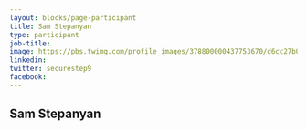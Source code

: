 ```yaml
---
layout: blocks/page-participant
title: Sam Stepanyan
type: participant
job-title:
image: https://pbs.twimg.com/profile_images/378800000437753670/d6cc27b09d6eaf9a5256fbbe9df61300_400x400.jpeg
linkedin:
twitter: securestep9
facebook:
---
```


## Sam Stepanyan

<!-- put more details about participant here -->
